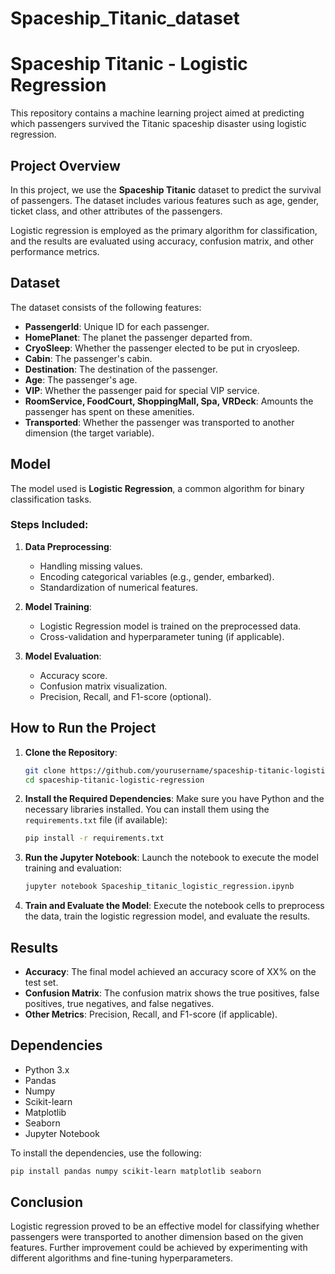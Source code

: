 # Spaceship_Titanic_dataset

# Spaceship Titanic - Logistic Regression

This repository contains a machine learning project aimed at predicting which passengers survived the Titanic spaceship disaster using logistic regression.

## Project Overview

In this project, we use the **Spaceship Titanic** dataset to predict the survival of passengers. The dataset includes various features such as age, gender, ticket class, and other attributes of the passengers. 

Logistic regression is employed as the primary algorithm for classification, and the results are evaluated using accuracy, confusion matrix, and other performance metrics.

## Dataset

The dataset consists of the following features:
- **PassengerId**: Unique ID for each passenger.
- **HomePlanet**: The planet the passenger departed from.
- **CryoSleep**: Whether the passenger elected to be put in cryosleep.
- **Cabin**: The passenger's cabin.
- **Destination**: The destination of the passenger.
- **Age**: The passenger's age.
- **VIP**: Whether the passenger paid for special VIP service.
- **RoomService, FoodCourt, ShoppingMall, Spa, VRDeck**: Amounts the passenger has spent on these amenities.
- **Transported**: Whether the passenger was transported to another dimension (the target variable).

## Model

The model used is **Logistic Regression**, a common algorithm for binary classification tasks. 

### Steps Included:
1. **Data Preprocessing**:
    - Handling missing values.
    - Encoding categorical variables (e.g., gender, embarked).
    - Standardization of numerical features.

2. **Model Training**:
    - Logistic Regression model is trained on the preprocessed data.
    - Cross-validation and hyperparameter tuning (if applicable).

3. **Model Evaluation**:
    - Accuracy score.
    - Confusion matrix visualization.
    - Precision, Recall, and F1-score (optional).
    
## How to Run the Project

1. **Clone the Repository**:
   ```bash
   git clone https://github.com/yourusername/spaceship-titanic-logistic-regression.git
   cd spaceship-titanic-logistic-regression
   ```

2. **Install the Required Dependencies**:
   Make sure you have Python and the necessary libraries installed. You can install them using the `requirements.txt` file (if available):
   ```bash
   pip install -r requirements.txt
   ```

3. **Run the Jupyter Notebook**:
   Launch the notebook to execute the model training and evaluation:
   ```bash
   jupyter notebook Spaceship_titanic_logistic_regression.ipynb
   ```

4. **Train and Evaluate the Model**:
   Execute the notebook cells to preprocess the data, train the logistic regression model, and evaluate the results.

## Results

- **Accuracy**: The final model achieved an accuracy score of XX% on the test set.
- **Confusion Matrix**: The confusion matrix shows the true positives, false positives, true negatives, and false negatives.
- **Other Metrics**: Precision, Recall, and F1-score (if applicable).

## Dependencies

- Python 3.x
- Pandas
- Numpy
- Scikit-learn
- Matplotlib
- Seaborn
- Jupyter Notebook

To install the dependencies, use the following:
```bash
pip install pandas numpy scikit-learn matplotlib seaborn
```

## Conclusion

Logistic regression proved to be an effective model for classifying whether passengers were transported to another dimension based on the given features. Further improvement could be achieved by experimenting with different algorithms and fine-tuning hyperparameters.
